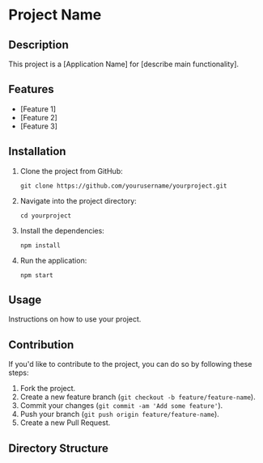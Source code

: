 # Project Name

## Description

This project is a [Application Name] for [describe main functionality].

## Features

- [Feature 1]
- [Feature 2]
- [Feature 3]

## Installation

1. Clone the project from GitHub:

    ```
    git clone https://github.com/yourusername/yourproject.git
    ```

2. Navigate into the project directory:

    ```
    cd yourproject
    ```

3. Install the dependencies:

    ```
    npm install
    ```

4. Run the application:

    ```
    npm start
    ```

## Usage

Instructions on how to use your project.

## Contribution

If you'd like to contribute to the project, you can do so by following these steps:

1. Fork the project.
2. Create a new feature branch (`git checkout -b feature/feature-name`).
3. Commit your changes (`git commit -am 'Add some feature'`).
4. Push your branch (`git push origin feature/feature-name`).
5. Create a new Pull Request.

## Directory Structure


